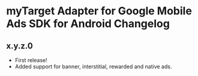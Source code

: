 # myTarget Adapter for Google Mobile Ads SDK for Android Changelog

## x.y.z.0
- First release!
- Added support for banner, interstitial, rewarded and native ads.
